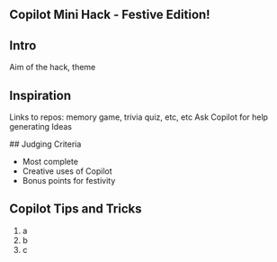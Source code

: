 ## Copilot Mini Hack - Festive Edition!

## Intro

Aim of the hack, theme

## Inspiration

Links to repos: memory game, trivia quiz, etc, etc
Ask Copilot for help generating Ideas

## Judging Criteria

- Most complete
- Creative uses of Copilot
- Bonus points for festivity

## Copilot Tips and Tricks

1. a
2. b
3. c

